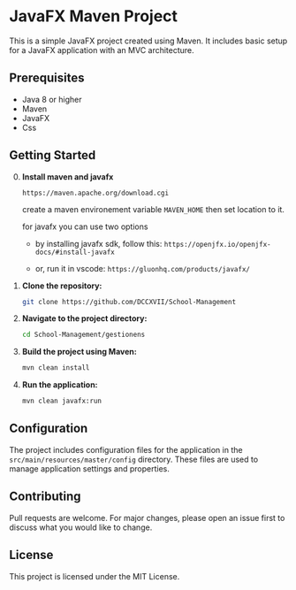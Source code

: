# JavaFX Maven Project

This is a simple JavaFX project created using Maven. It includes basic setup for a JavaFX application with an MVC architecture.

## Prerequisites

- Java 8 or higher
- Maven
- JavaFX
- Css

## Getting Started

0. **Install maven and javafx**
   ```
   https://maven.apache.org/download.cgi
   ```
   create a maven environement variable ```MAVEN_HOME``` then set location to it.

   for javafx you can use two options

   - by installing javafx sdk, follow this:  ``` https://openjfx.io/openjfx-docs/#install-javafx ```

   - or, run it in vscode: ```https://gluonhq.com/products/javafx/```


1. **Clone the repository:**

   ```bash
   git clone https://github.com/DCCXVII/School-Management
   ```

2. **Navigate to the project directory:**

   ```bash
   cd School-Management/gestionens
   ```

3. **Build the project using Maven:**

   ```bash
   mvn clean install
   ```

4. **Run the application:**

   ```bash
   mvn clean javafx:run
   ```

## Configuration

The project includes configuration files for the application in the `src/main/resources/master/config` directory. These files are used to manage application settings and properties.

## Contributing

Pull requests are welcome. For major changes, please open an issue first to discuss what you would like to change.

## License

This project is licensed under the MIT License.
